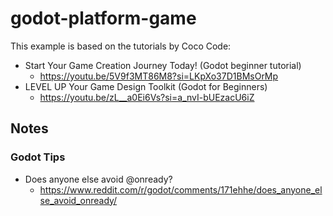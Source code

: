 # godot-platform-game

This example is based on the tutorials by Coco Code:

- Start Your Game Creation Journey Today! (Godot beginner tutorial)
  - https://youtu.be/5V9f3MT86M8?si=LKpXo37D1BMsOrMp
- LEVEL UP Your Game Design Toolkit (Godot for Beginners)
  - https://youtu.be/zL__a0Ei6Vs?si=a_nvI-bUEzacU6iZ


## Notes

### Godot Tips

- Does anyone else avoid @onready?
  - https://www.reddit.com/r/godot/comments/171ehhe/does_anyone_else_avoid_onready/

